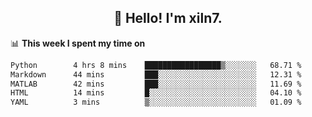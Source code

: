 <h2 align="center">👋 Hello! I'm xiln7.</h2>

📊 **This week I spent my time on**
<!--START_SECTION:waka-->

```txt
Python        4 hrs 8 mins    █████████████████▒░░░░░░░   68.71 %
Markdown      44 mins         ███░░░░░░░░░░░░░░░░░░░░░░   12.31 %
MATLAB        42 mins         ███░░░░░░░░░░░░░░░░░░░░░░   11.69 %
HTML          14 mins         █░░░░░░░░░░░░░░░░░░░░░░░░   04.10 %
YAML          3 mins          ▒░░░░░░░░░░░░░░░░░░░░░░░░   01.09 %
```

<!--END_SECTION:waka-->


